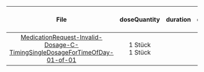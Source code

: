 | File | doseQuantity | duration | durationUnit | frequency | period | periodUnit | Day<br>of<br>Week | Time<br>Of<br>Day | when | bounds[x] |
| :---: | :---: | :---: | :---: | :---: | :---: | :---: | :---: | :---: | :---: | :---: |
| [MedicationRequest-Invalid-Dosage-C-TimingSingleDosageForTimeOfDay-01-of-01](./MedicationRequest-Invalid-Dosage-C-TimingSingleDosageForTimeOfDay-01-of-01.html) | 1 Stück<br>1 Stück |  |  | 1 | 1 | d |  | 08:00:00<br>20:00:00 |  |  |
